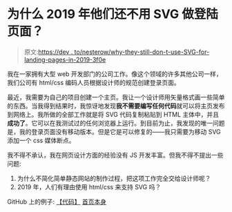 # 为什么 2019 年他们还不用 SVG 做登陆页面？

> 原文:[https://dev . to/nesterow/why-they-still-don-t-use-SVG-for-landing-pages-in-2019-3f0e](https://dev.to/nesterow/why-they-still-don-t-use-svg-for-landing-pages-in-2019-3f0e)

我在一家拥有大型 web 开发部门的公司工作。像这个领域的许多其他公司一样，我们公司有 html/css 编码人员根据设计师的规范创建登录页面。

最近，我需要为自己的项目创建一个主页。我让一个设计师用矢量格式画一些简单的东西。当我得到结果时，我惊讶地发现**我不需要编写任何代码**就可以将主页发布到网络上。我所做的全部工作就是将 SVG 代码复制粘贴到 HTML 主体中，并且**成功了**。它可以在我测试过的任何浏览器上运行。到目前为止，我发现的唯一问题是，我的登录页面没有移动版本。但是它是可以修复的——我只需要为移动 SVG 添加一个 css 媒体断点。

我不得不承认，我在网页设计方面的经验没有 JS 开发丰富。但我不得不提出一些问题:

1.  为什么不简化简单静态网站的制作过程，把这项工作完全交给设计师呢？
2.  2019 年，人们有理由使用 html/css 来支持 SVG 吗？

GitHub 上的例子:
[【代码】](https://github.com/nesterow/frontless-landing)
[首页本身](https://frontless.js.org/)